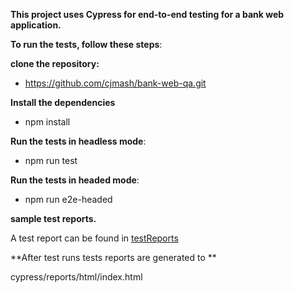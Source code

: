**This project uses Cypress for end-to-end testing for a bank web application.**

**To run the tests, follow these steps**:
 
 **clone the repository:**

  - https://github.com/cjmash/bank-web-qa.git
 
**Install the dependencies**
 
 - npm install
 
**Run the tests in headless mode**:
 
 - npm run test
 
 **Run the tests in headed mode**:
 
 - npm run e2e-headed

**sample test reports.**


 A test report can be found in [testReports](testReports/)
 
**After test runs tests reports are generated to **

cypress/reports/html/index.html



